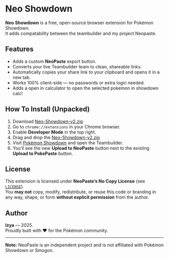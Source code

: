 # Neo Showdown

**Neo Showdown** is a free, open-source browser extension for Pokémon Showdown.  
It adds compatability between the teambuilder and my project Neopaste.

##  Features

- Adds a custom **NeoPaste** export button.
- Converts your live Teambuilder team to clean, shareable links.
- Automatically copies your share link to your clipboard and opens it in a new tab.
- Works 100% client-side — no passwords or extra login needed.
- Adds a open in calculator to open the selected pokemon in showdown calc!

##  How To Install (Unpacked)

1. Download [Neo-Showdown-v2.zip](https://github.com/Izyawastaken/Neo-Showdown/blob/main/Neo-Showdown-v2.zip)
2. Go to `chrome://extensions` in your Chrome browser.
3. Enable **Developer Mode** in the top right.
4. Drag and drop the [Neo-Showdown-v2.zip](https://github.com/Izyawastaken/Neo-Showdown/blob/main/Neo-Showdown-v2.zip)
5. Visit [Pokémon Showdown](https://play.pokemonshowdown.com/) and open the Teambuilder.
6. You’ll see the new **Upload to NeoPaste** button next to the existing **Upload to PokePaste** button.

##  License

This extension is licensed under **NeoPaste’s No Copy License** (see [`LICENSE`](LICENSE)).  
You **may not** copy, modify, redistribute, or reuse this code or branding in any way, shape, or form **without explicit permission** from the author.

##  Author

**Izya** — 2025.  
Proudly built with ❤️ for the Pokémon community.

---

**Note:** NeoPaste is an independent project and is not affiliated with Pokémon Showdown or Smogon.
